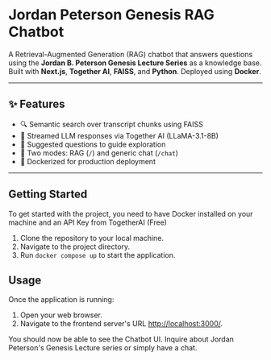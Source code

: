 # Jordan Peterson Genesis RAG Chatbot

A Retrieval-Augmented Generation (RAG) chatbot that answers questions using the **Jordan B. Peterson Genesis Lecture Series** as a knowledge base. Built with **Next.js**, **Together AI**, **FAISS**, and **Python**. Deployed using **Docker**.

---

## ✨ Features

- 🔍 Semantic search over transcript chunks using FAISS
- 🤖 Streamed LLM responses via Together AI (LLaMA-3.1-8B)
- 📜 Suggested questions to guide exploration
- 🔄 Two modes: RAG (`/`) and generic chat (`/chat`)
- 🐳 Dockerized for production deployment

---

## Getting Started

To get started with the project, you need to have Docker installed on your machine and an API Key from TogetherAI (Free)

1. Clone the repository to your local machine.
2. Navigate to the project directory.
3. Run `docker compose up` to start the application.

## Usage

Once the application is running:

1. Open your web browser.
2. Navigate to the frontend server's URL [http://localhost:3000/](http://localhost:3000/).

You should now be able to see the Chatbot UI. Inquire about Jordan Peterson's Genesis Lecture series or simply have a chat. 
